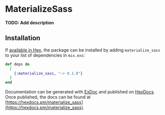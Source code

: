 # MaterializeSass

**TODO: Add description**

## Installation

If [available in Hex](https://hex.pm/docs/publish), the package can be installed
by adding `materialize_sass` to your list of dependencies in `mix.exs`:

```elixir
def deps do
  [
    {:materialize_sass, "~> 0.1.0"}
  ]
end
```

Documentation can be generated with [ExDoc](https://github.com/elixir-lang/ex_doc)
and published on [HexDocs](https://hexdocs.pm). Once published, the docs can
be found at [https://hexdocs.pm/materialize_sass](https://hexdocs.pm/materialize_sass).

